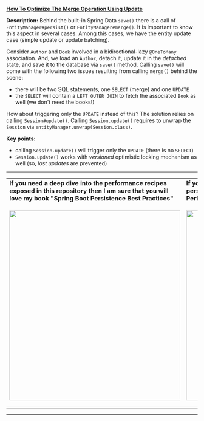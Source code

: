 **[How To Optimize The Merge Operation Using Update](https://github.com/AnghelLeonard/Hibernate-SpringBoot/tree/master/HibernateSpringBootSaveAndMerge)** 
 
**Description:** Behind the built-in Spring Data `save()` there is a call of `EntityManager#persist()` or `EntityManager#merge()`. It is important to know this aspect in several cases. Among this cases, we have the entity update case (simple update or update batching). 

Consider `Author` and `Book` involved in a bidirectional-lazy `@OneToMany` association. And, we load an `Author`, detach it, update it in the *detached* state, and save it to the database via `save()` method. Calling `save()` will come with the following two issues resulting from calling `merge()` behind the scene:

- there will be two SQL statements, one `SELECT` (merge) and one `UPDATE`
- the `SELECT` will contain a `LEFT OUTER JOIN` to fetch the associated `Book` as well (we don't need the books!)

How about triggering only the `UPDATE` instead of this? The solution relies on calling `Session#update()`. Calling `Session.update()` requires to unwrap the `Session` via `entityManager.unwrap(Session.class)`.

**Key points:**
- calling `Session.update()` will trigger only the `UPDATE` (there is no `SELECT`)
- `Session.update()` works with *versioned* optimistic locking mechanism as well (so, *lost updates* are prevented)

-----------------------------------------------------------------------------------------------------------------------    
<table>
     <tr><td><b>If you need a deep dive into the performance recipes exposed in this repository then I am sure that you will love my book "Spring Boot Persistence Best Practices"</b></td><td><b>If you need a hand of tips and illustrations of 100+ Java persistence performance issues then "Java Persistence Performance Illustrated Guide" is for you.</b></td></tr>
     <tr><td>
<a href="https://www.apress.com/us/book/9781484256251"><p align="left"><img src="https://github.com/AnghelLeonard/Hibernate-SpringBoot/blob/master/Spring%20Boot%20Persistence%20Best%20Practices.jpg" height="500" width="450"/></p></a>
</td><td>
<a href="https://leanpub.com/java-persistence-performance-illustrated-guide"><p align="right"><img src="https://github.com/AnghelLeonard/Hibernate-SpringBoot/blob/master/Java%20Persistence%20Performance%20Illustrated%20Guide.jpg" height="500" width="450"/></p></a>
</td></tr></table>

-----------------------------------------------------------------------------------------------------------------------    

